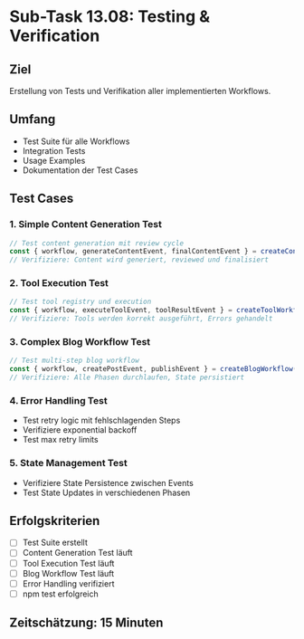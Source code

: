# Sub-Task 13.08: Testing & Verification

## Ziel
Erstellung von Tests und Verifikation aller implementierten Workflows.

## Umfang
- Test Suite für alle Workflows
- Integration Tests
- Usage Examples
- Dokumentation der Test Cases

## Test Cases

### 1. Simple Content Generation Test
```typescript
// Test content generation mit review cycle
const { workflow, generateContentEvent, finalContentEvent } = createContentWorkflow();
// Verifiziere: Content wird generiert, reviewed und finalisiert
```

### 2. Tool Execution Test
```typescript
// Test tool registry und execution
const { workflow, executeToolEvent, toolResultEvent } = createToolWorkflow(defaultTools);
// Verifiziere: Tools werden korrekt ausgeführt, Errors gehandelt
```

### 3. Complex Blog Workflow Test
```typescript
// Test multi-step blog workflow
const { workflow, createPostEvent, publishEvent } = createBlogWorkflow();
// Verifiziere: Alle Phasen durchlaufen, State persistiert
```

### 4. Error Handling Test
- Test retry logic mit fehlschlagenden Steps
- Verifiziere exponential backoff
- Test max retry limits

### 5. State Management Test
- Verifiziere State Persistence zwischen Events
- Test State Updates in verschiedenen Phasen

## Erfolgskriterien
- [ ] Test Suite erstellt
- [ ] Content Generation Test läuft
- [ ] Tool Execution Test läuft
- [ ] Blog Workflow Test läuft
- [ ] Error Handling verifiziert
- [ ] npm test erfolgreich

## Zeitschätzung: 15 Minuten